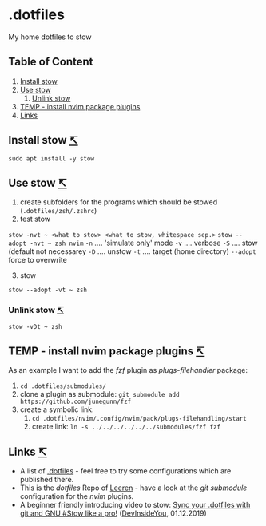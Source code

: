 # .dotfiles
My home dotfiles to stow

<a name="toc"></a>

## Table of Content
1. [Install stow](#install-stow)
1. [Use stow](#use-stow)
   1. [Unlink stow](#unlink-stow)
1. [TEMP - install nvim package plugins](#tmp-install-package)
1. [Links](#links)

<a name="install-stow"></a>

## Install stow  [↸](#toc)

`sudo apt install -y stow`

<a name="use-stow"></a>

## Use stow  [↸](#toc)

1. create subfolders for the programs which should be stowed (`.dotfiles/zsh/.zshrc`)
2. test stow

`stow -nvt ~ <what to stow> <what to stow, whitespace sep.>`
`stow --adopt -nvt ~ zsh nvim`
`-n` .... 'simulate only' mode
`-v` .... verbose
`-S` .... stow (default not necessarey
`-D` .... unstow
`-t` .... target (home directory)
`--adopt` force to overwrite

3. stow

`stow --adopt -vt ~ zsh`

<a name="unlink-stow"></a>

### Unlink stow  [↸](#toc)

`stow -vDt ~ zsh`

<a name="tmp-install-package"></a>

## TEMP - install nvim package plugins  [↸](#toc)

As an example I want to add the *fzf* plugin as *plugs-filehandler* package:

1. `cd .dotfiles/submodules/`
2. clone a plugin as submodule: `git submodule add https://github.com/junegunn/fzf`
3. create a symbolic link:
   1. `cd .dotfiles/nvim/.config/nvim/pack/plugs-filehandling/start`
   2. create link: `ln -s ../../../../../../submodules/fzf fzf`

<a name="links"></a>

## Links  [↸](#toc)

- A list of [.dotfiles](http://dotfiles.github.io/) - feel free to try some configurations which are published there.
- This is the *dotfiles* Repo of [Leeren](https://github.com/leeren/dotfiles/) - have a look at the *git submodule* configuration for the *nvim* plugins.
- A beginner friendly introducing video to stow: [Sync your .dotfiles with git and GNU #Stow like a pro!](https://youtu.be/CFzEuBGPPPg) ([DevInsideYou](https://www.youtube.com/channel/UCSBUwLT9zXhUalKfJrc2q2A), 01.12.2019)

